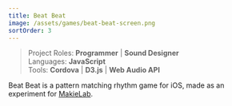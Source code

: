 ```yaml
---
title: Beat Beat
image: /assets/games/beat-beat-screen.png
sortOrder: 3
---
```


> Project Roles: **Programmer** | **Sound Designer**\
> Languages: **JavaScript**\
> Tools: **Cordova** | **D3.js** | **Web Audio API**

Beat Beat is a pattern matching rhythm game for iOS, made as an experiment for
[MakieLab](https://mymakie.com/).
